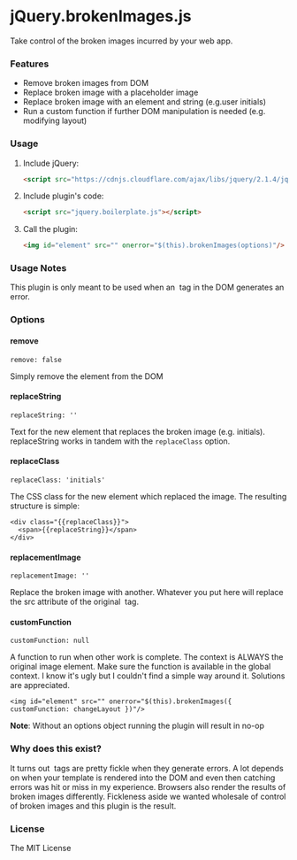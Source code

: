 # jQuery.brokenImages.js

Take control of the broken images incurred by your web app.

### Features

* Remove broken images from DOM
* Replace broken image with a placeholder image
* Replace broken image with an element and string (e.g.user initials)
* Run a custom function if further DOM manipulation is needed (e.g. modifying layout)

### Usage

1. Include jQuery:

    ```html
    <script src="https://cdnjs.cloudflare.com/ajax/libs/jquery/2.1.4/jquery.min.js"></script>
    ```

2. Include plugin's code:

    ```html
    <script src="jquery.boilerplate.js"></script>
    ```

3. Call the plugin:

    ```html
    <img id="element" src="" onerror="$(this).brokenImages(options)"/>
    ```
  
### Usage Notes
  
This plugin is only meant to be used when an <img> tag in the DOM generates an error.

### Options

#### remove

    remove: false  

Simply remove the element from the DOM

#### replaceString

    replaceString: ''

Text for the new element that replaces the broken image (e.g. initials). replaceString
works in tandem with the `replaceClass` option.

#### replaceClass

    replaceClass: 'initials'

The CSS class for the new element which replaced the image. The resulting structure is simple:
    
    <div class="{{replaceClass}}">
      <span>{{replaceString}}</span>
    </div>
 
#### replacementImage

    replacementImage: ''

Replace the broken image with another. Whatever you put here will replace the src attribute
of the original <img> tag.

#### customFunction

    customFunction: null

A function to run when other work is complete. The context is ALWAYS the original image element.
Make sure the function is available in the global context. I know it's ugly but I couldn't find
a simple way around it. Solutions are appreciated.

    <img id="element" src="" onerror="$(this).brokenImages({ customFunction: changeLayout })"/>

**Note**: Without an options object running the plugin will result in no-op

### Why does this exist?

It turns out <img> tags are pretty fickle when they generate errors. A lot depends on
when your template is rendered into the DOM and even then catching errors was hit or miss
in my experience. Browsers also render the results of broken images differently. Fickleness 
aside we wanted wholesale of control of broken images and this plugin is the result.

### License

The MIT License
